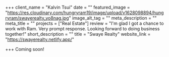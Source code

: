 +++
client_name = "Kalvin Tsui"
date = ""
featured_image = "https://res.cloudinary.com/hungryram19/image/upload/v1628098894/hungryram/swayerealty_yo8nag.jpg"
image_alt_tag = ""
meta_description = ""
meta_title = ""
projects = ["Real Estate"]
review = "I'm glad I got a chance to work with Ram. Very prompt response. Looking forward to doing business together!"
short_description = ""
title = "Swaye Realty"
website_link = "https://swayerealty.netlify.app/"

+++
Coming soon!
